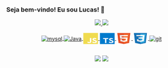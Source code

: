 ### Seja bem-vindo! Eu sou Lucas! 👋

<div align="center">
  <a href="https://https://github.com/lucasbaltar">
 <img width="50%" src="https://github-readme-stats.vercel.app/api?username=lucasbaltar&show_icons=true&theme=calm&include_all_commits=true&count_private=true"/>
 <img width="42%" src="https://github-readme-stats.vercel.app/api/top-langs/?username=lucasbaltar&layout=compact&langs_count=7&theme=calm"/>
    </div>
    <div align="center" style="display: inline_block"><br>
    <img align="center" alt="mysql" width="40" height="40" src="https://www.vectorlogo.zone/logos/mysql/mysql-icon.svg">
    <img align="center" alt="Java" width="40" height="40" src="https://www.vectorlogo.zone/logos/java/java-icon.svg">
    <img align="center" alt="JS" height="30" width="40" src="https://raw.githubusercontent.com/devicons/devicon/master/icons/javascript/javascript-plain.svg">
    <img align="center" alt="Ts" height="30" width="40" src="https://raw.githubusercontent.com/devicons/devicon/master/icons/typescript/typescript-plain.svg">
    <img align="center" alt="HTML" height="30" width="40" src="https://raw.githubusercontent.com/devicons/devicon/master/icons/html5/html5-original.svg">
    <img align="center" alt="CSS" height="30" width="40" src="https://raw.githubusercontent.com/devicons/devicon/master/icons/css3/css3-original.svg">
    <img align="center" alt="git" height="30" width="40" src="https://www.vectorlogo.zone/logos/git-scm/git-scm-icon.svg">
    
  </div>
  
  ##
 
<div align="center"> 
   <a href="https://www.linkedin.com/in/lucasesnaty/-" target="_blank"><img src="https://img.shields.io/badge/-LinkedIn-%230077B5?style=for-the-badge&logo=linkedin&logoColor=white" target="_blank"></a>
   <a href="https://www.linkedin.com/in/lucasesnaty/" target="_blank"><img src="https://img.shields.io/badge/-Instagram-%23E4405F?style=for-the-badge&logo=instagram&logoColor=white" target="_blank"></a>
</div>
